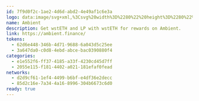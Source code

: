```yaml
---
id: 7f9d0f2c-1ae2-4d6d-abd2-4e49af1c6e3a
logo: data:image/svg+xml,%3Csvg%20width%3D%2280%22%20height%3D%2280%22%20viewBox%3D%220%200%2080%2080%22%20fill%3D%22none%22%20xmlns%3D%22http%3A%2F%2Fwww.w3.org%2F2000%2Fsvg%22%3E%0A%3Cg%20clip-path%3D%22url(%23clip0_4503_4177)%22%3E%0A%3Cpath%20d%3D%22M50.3963%2039.217C50.3963%2045.2056%2045.7013%2050.0603%2039.9099%2050.0603C34.1184%2050.0603%2029.4235%2045.2056%2029.4235%2039.217C29.4235%2044.8342%2034.1184%2049.3879%2039.9099%2049.3879C45.7013%2049.3879%2050.3963%2044.8342%2050.3963%2039.217Z%22%20fill%3D%22%237371FC%22%20stroke%3D%22%237371FC%22%20stroke-width%3D%220.272212%22%2F%3E%0A%3Cpath%20d%3D%22M52.5774%2039.2172C52.5774%2046.4127%2046.906%2052.2459%2039.9098%2052.2459C32.9137%2052.2459%2027.2423%2046.4127%2027.2423%2039.2172C27.2423%2037.7905%2027.566%2036.4191%2028.0019%2035.1404C27.566%2036.4191%2027.41%2037.7905%2027.41%2039.2172C27.41%2046.0414%2033.0065%2051.4274%2039.9098%2051.4274C46.8132%2051.4274%2052.4097%2046.0414%2052.4097%2039.2172C52.4097%2037.7959%2052.2622%2036.4295%2051.8295%2035.1548C52.2622%2036.4295%2052.5774%2037.7959%2052.5774%2039.2172Z%22%20fill%3D%22%237371FC%22%20stroke%3D%22%237371FC%22%20stroke-width%3D%220.272212%22%2F%3E%0A%3Cpath%20d%3D%22M53.0588%2031.7662C54.3031%2033.9657%2055.0943%2036.5082%2055.0943%2039.2171C55.0943%2047.759%2048.296%2054.6834%2039.9099%2054.6834C31.5239%2054.6834%2024.7256%2047.759%2024.7256%2039.2171C24.7256%2036.5036%2025.5257%2033.957%2026.774%2031.7551C25.5257%2033.957%2024.8934%2036.5036%2024.8934%2039.2171C24.8934%2047.3411%2031.6165%2053.6968%2039.9099%2053.6968C48.2032%2053.6968%2054.9264%2047.3411%2054.9264%2039.2171C54.9264%2036.5082%2054.3031%2033.9657%2053.0588%2031.7662Z%22%20fill%3D%22%237371FC%22%20stroke%3D%22%237371FC%22%20stroke-width%3D%220.272212%22%2F%3E%0A%3Cpath%20d%3D%22M58.1142%2039.2173C58.1142%2049.5236%2049.9638%2057.8787%2039.9098%2057.8787C29.8558%2057.8787%2021.7054%2049.5236%2021.7054%2039.2173C21.7054%2035.0855%2023.1699%2031.2761%2025.4895%2028.2249C23.1699%2031.2761%2021.8732%2035.0855%2021.8732%2039.2173C21.8732%2048.9665%2029.9484%2056.6817%2039.9098%2056.6817C49.8712%2056.6817%2057.9464%2048.9665%2057.9464%2039.2173C57.9464%2035.0888%2056.6586%2031.2822%2054.3425%2028.2322C56.6586%2031.2822%2058.1142%2035.0888%2058.1142%2039.2173Z%22%20fill%3D%22%237371FC%22%20stroke%3D%22%237371FC%22%20stroke-width%3D%220.272212%22%2F%3E%0A%3Cpath%20d%3D%22M61.5538%2039.2172C61.5538%2050.9627%2051.8634%2060.1701%2039.9099%2060.1701C27.9563%2060.1701%2018.266%2050.9627%2018.266%2039.2172C18.266%2031.1567%2022.5367%2024.1185%2029.0303%2020.3497C22.5367%2024.1185%2018.0143%2031.1567%2018.0143%2039.2172C18.0143%2051.5662%2027.8173%2061.5771%2039.9099%2061.5771C52.0025%2061.5771%2061.8055%2051.5662%2061.8055%2039.2172C61.8055%2031.1394%2057.271%2024.0883%2050.7543%2020.3254C57.271%2024.0883%2061.5538%2031.1394%2061.5538%2039.2172Z%22%20fill%3D%22%237371FC%22%20stroke%3D%22%237371FC%22%20stroke-width%3D%220.272212%22%2F%3E%0A%3Cpath%20d%3D%22M66%2039.217C66%2053.3297%2054.3191%2063.9096%2039.9098%2063.9096C25.5006%2063.9096%2013.8197%2053.3297%2013.8197%2039.217C13.8197%2053.9796%2025.5006%2065.3806%2039.9098%2065.3806C54.3191%2065.3806%2066%2053.9796%2066%2039.217Z%22%20fill%3D%22%237371FC%22%20stroke%3D%22%237371FC%22%20stroke-width%3D%220.272212%22%2F%3E%0A%3Cg%20filter%3D%22url(%23filter0_f_4503_4177)%22%3E%0A%3Cpath%20d%3D%22M53.3963%2035.217C53.3963%2041.2056%2048.7013%2046.0603%2042.9099%2046.0603C37.1184%2046.0603%2032.4235%2041.2056%2032.4235%2035.217C32.4235%2040.8342%2037.1184%2045.3879%2042.9099%2045.3879C48.7013%2045.3879%2053.3963%2040.8342%2053.3963%2035.217Z%22%20fill%3D%22%237371FC%22%20stroke%3D%22%237371FC%22%20stroke-width%3D%220.272212%22%2F%3E%0A%3Cpath%20d%3D%22M55.5774%2035.2172C55.5774%2042.4127%2049.906%2048.2459%2042.9098%2048.2459C35.9137%2048.2459%2030.2423%2042.4127%2030.2423%2035.2172C30.2423%2033.7905%2030.566%2032.4191%2031.0019%2031.1404C30.566%2032.4191%2030.41%2033.7905%2030.41%2035.2172C30.41%2042.0414%2036.0065%2047.4274%2042.9098%2047.4274C49.8132%2047.4274%2055.4097%2042.0414%2055.4097%2035.2172C55.4097%2033.7959%2055.2622%2032.4295%2054.8295%2031.1548C55.2622%2032.4295%2055.5774%2033.7959%2055.5774%2035.2172Z%22%20fill%3D%22%237371FC%22%20stroke%3D%22%237371FC%22%20stroke-width%3D%220.272212%22%2F%3E%0A%3Cpath%20d%3D%22M56.0588%2027.7662C57.3031%2029.9657%2058.0943%2032.5082%2058.0943%2035.2171C58.0943%2043.759%2051.296%2050.6834%2042.9099%2050.6834C34.5239%2050.6834%2027.7256%2043.759%2027.7256%2035.2171C27.7256%2032.5036%2028.5257%2029.957%2029.774%2027.7551C28.5257%2029.957%2027.8934%2032.5036%2027.8934%2035.2171C27.8934%2043.3411%2034.6165%2049.6968%2042.9099%2049.6968C51.2032%2049.6968%2057.9264%2043.3411%2057.9264%2035.2171C57.9264%2032.5082%2057.3031%2029.9657%2056.0588%2027.7662Z%22%20fill%3D%22%237371FC%22%20stroke%3D%22%237371FC%22%20stroke-width%3D%220.272212%22%2F%3E%0A%3Cpath%20d%3D%22M61.1142%2035.2173C61.1142%2045.5236%2052.9638%2053.8787%2042.9098%2053.8787C32.8558%2053.8787%2024.7054%2045.5236%2024.7054%2035.2173C24.7054%2031.0855%2026.1699%2027.2761%2028.4895%2024.2249C26.1699%2027.2761%2024.8732%2031.0855%2024.8732%2035.2173C24.8732%2044.9665%2032.9484%2052.6817%2042.9098%2052.6817C52.8712%2052.6817%2060.9464%2044.9665%2060.9464%2035.2173C60.9464%2031.0888%2059.6586%2027.2822%2057.3425%2024.2322C59.6586%2027.2822%2061.1142%2031.0888%2061.1142%2035.2173Z%22%20fill%3D%22%237371FC%22%20stroke%3D%22%237371FC%22%20stroke-width%3D%220.272212%22%2F%3E%0A%3Cpath%20d%3D%22M64.5538%2035.2172C64.5538%2046.9627%2054.8634%2056.1701%2042.9099%2056.1701C30.9563%2056.1701%2021.266%2046.9627%2021.266%2035.2172C21.266%2027.1567%2025.5367%2020.1185%2032.0303%2016.3497C25.5367%2020.1185%2021.0143%2027.1567%2021.0143%2035.2172C21.0143%2047.5662%2030.8173%2057.5771%2042.9099%2057.5771C55.0025%2057.5771%2064.8055%2047.5662%2064.8055%2035.2172C64.8055%2027.1394%2060.271%2020.0883%2053.7543%2016.3254C60.271%2020.0883%2064.5538%2027.1394%2064.5538%2035.2172Z%22%20fill%3D%22%237371FC%22%20stroke%3D%22%237371FC%22%20stroke-width%3D%220.272212%22%2F%3E%0A%3Cpath%20d%3D%22M69%2035.217C69%2049.3297%2057.3191%2059.9096%2042.9098%2059.9096C28.5006%2059.9096%2016.8197%2049.3297%2016.8197%2035.217C16.8197%2049.9796%2028.5006%2061.3806%2042.9098%2061.3806C57.3191%2061.3806%2069%2049.9796%2069%2035.217Z%22%20fill%3D%22%237371FC%22%20stroke%3D%22%237371FC%22%20stroke-width%3D%220.272212%22%2F%3E%0A%3C%2Fg%3E%0A%3C%2Fg%3E%0A%3Cdefs%3E%0A%3Cfilter%20id%3D%22filter0_f_4503_4177%22%20x%3D%224.68359%22%20y%3D%224.20752%22%20width%3D%2276.4525%22%20height%3D%2269.3093%22%20filterUnits%3D%22userSpaceOnUse%22%20color-interpolation-filters%3D%22sRGB%22%3E%0A%3CfeFlood%20flood-opacity%3D%220%22%20result%3D%22BackgroundImageFix%22%2F%3E%0A%3CfeBlend%20mode%3D%22normal%22%20in%3D%22SourceGraphic%22%20in2%3D%22BackgroundImageFix%22%20result%3D%22shape%22%2F%3E%0A%3CfeGaussianBlur%20stdDeviation%3D%226%22%20result%3D%22effect1_foregroundBlur_4503_4177%22%2F%3E%0A%3C%2Ffilter%3E%0A%3CclipPath%20id%3D%22clip0_4503_4177%22%3E%0A%3Crect%20width%3D%2280.0037%22%20height%3D%2280%22%20fill%3D%22white%22%2F%3E%0A%3C%2FclipPath%3E%0A%3C%2Fdefs%3E%0A%3C%2Fsvg%3E%0A
name: Ambient
description: Get wstETH and LP with wstETH for rewards on Ambient.
link: https://ambient.finance/
tokens:
  - 62d6e448-346b-4d71-9688-6a043d5c25ee
  - 3a647da0-c0d8-4ebd-abce-bac0390880f4
categories:
  - e1e552f6-ff37-4185-a33f-4230cd45d7ff
  - 2055e115-f181-4402-a021-181efaf0fead
networks:
  - d2d9cf61-1ef4-4499-b6bf-e4df36e2decc
  - 85d2c16e-7a34-4a16-8996-304b6673c6d0
ready: true
---
```


